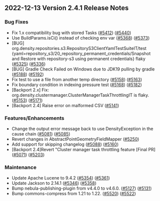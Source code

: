 ## 2022-12-13 Version 2.4.1 Release Notes

### Bug Fixes
* Fix 1.x compatibility bug with stored Tasks ([#5412](https://github.com/density-project/density/pull/5412)) ([#5440](https://github.com/density-project/density/pull/5440))
* Use BuildParams.isCi() instead of checking env var ([#5368](https://github.com/density-project/density/pull/5368)) ([#5373](https://github.com/density-project/density/pull/5373))
* [BUG] org.density.repositories.s3.RepositoryS3ClientYamlTestSuiteIT/test {yaml=repository_s3/20_repository_permanent_credentials/Snapshot and Restore with repository-s3 using permanent credentials} flaky ([#5325](https://github.com/density-project/density/pull/5325)) ([#5336](https://github.com/density-project/density/pull/5336))
* [BUG] Gradle Check Failed on Windows due to JDK19 pulling by gradle ([#5188](https://github.com/density-project/density/pull/5188)) ([#5192](https://github.com/density-project/density/pull/5192))
* Fix test to use a file from another temp directory ([#5158](https://github.com/density-project/density/pull/5158)) ([#5163](https://github.com/density-project/density/pull/5163))
* Fix boundary condition in indexing pressure test ([#5168](https://github.com/density-project/density/pull/5168)) ([#5182](https://github.com/density-project/density/pull/5182))
* [Backport 2.x] Fix: org.density.clustermanager.ClusterManagerTaskThrottlingIT is flaky. ([#5153](https://github.com/density-project/density/pull/5153)) ([#5171](https://github.com/density-project/density/pull/5171))
* [Backport 2.4] Raise error on malformed CSV ([#5141](https://github.com/density-project/density/pull/5141))

### Features/Enhancements
* Change the output error message back to use DensityException in the cause chain ([#5081](https://github.com/density-project/density/pull/5081)) ([#5085](https://github.com/density-project/density/pull/5085))
* Revert changes in AbstractPointGeometryFieldMapper ([#5250](https://github.com/density-project/density/pull/5250))
* Add support for skipping changelog ([#5088](https://github.com/density-project/density/pull/5088)) ([#5160](https://github.com/density-project/density/pull/5160))
* [Backport 2.4]Revert "Cluster manager task throttling feature [Final PR] ([#5071](https://github.com/density-project/density/pull/5071))  ([#5203](https://github.com/density-project/density/pull/5203))

### Maintenance
* Update Apache Lucene to 9.4.2 ([#5354](https://github.com/density-project/density/pull/5354)) ([#5361](https://github.com/density-project/density/pull/5361))
* Update Jackson to 2.14.1 ([#5346](https://github.com/density-project/density/pull/5346)) ([#5358](https://github.com/density-project/density/pull/5358))
* Bump nebula-publishing-plugin from v4.4.0 to v4.6.0. ([#5127](https://github.com/density-project/density/pull/5127)) ([#5131](https://github.com/density-project/density/pull/5131))
* Bump commons-compress from 1.21 to 1.22. ([#5520](https://github.com/density-project/Density/pull/5520)) ([#5522](https://github.com/density-project/density/pull/5522))
